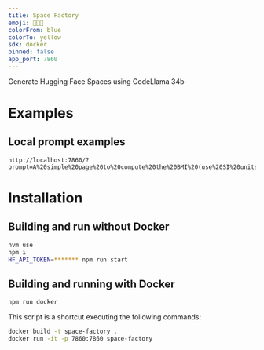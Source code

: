 ```yaml
---
title: Space Factory
emoji: 🧑‍💻🦙
colorFrom: blue
colorTo: yellow
sdk: docker
pinned: false
app_port: 7860
---
```


Generate Hugging Face Spaces using CodeLlama 34b

# Examples

## Local prompt examples

```
http://localhost:7860/?prompt=A%20simple%20page%20to%20compute%20the%20BMI%20(use%20SI%20units)
```

# Installation
## Building and run without Docker

```bash
nvm use
npm i
HF_API_TOKEN=******* npm run start
```

## Building and running with Docker

```bash
npm run docker
```

This script is a shortcut executing the following commands:

```bash
docker build -t space-factory .
docker run -it -p 7860:7860 space-factory
```
